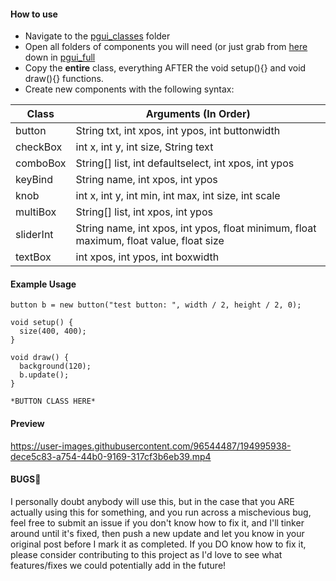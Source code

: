 #### How to use
* Navigate to the [pgui_classes](https://github.com/2lag/PGUI/tree/main/pgui_classes) folder
* Open all folders of components you will need (or just grab from [here](https://github.com/2lag/PGUI/blob/faf12621cf59b16232a42c13ac15658781123f12/pgui_full/pgui_full.pde#L47) down in [pgui_full](https://github.com/2lag/PGUI/blob/main/pgui_full/pgui_full.pde)
* Copy the __entire__ class, everything AFTER the void setup(){} and void draw(){} functions.
* Create new components with the following syntax:

| Class | Arguments (In Order) |
| ----- | -------------------- |
| button | String txt, int xpos, int ypos, int buttonwidth |
| checkBox | int x, int y, int size, String text |
| comboBox | String[] list, int defaultselect, int xpos, int ypos |
| keyBind | String name, int xpos, int ypos |
| knob | int x, int y, int min, int max, int size, int scale |
| multiBox | String[] list, int xpos, int ypos |
| sliderInt | String name, int xpos, int ypos, float minimum, float maximum, float value, float size |
| textBox | int xpos, int ypos, int boxwidth |

#### Example Usage
```
button b = new button("test button: ", width / 2, height / 2, 0);

void setup() {
  size(400, 400);
}

void draw() {
  background(120);
  b.update();
}

*BUTTON CLASS HERE*
```

#### Preview
https://user-images.githubusercontent.com/96544487/194995938-dece5c83-a754-44b0-9169-317cf3b6eb39.mp4

#### BUGS🐛
I personally doubt anybody will use this, but in the case that you ARE actually using this for something, and you run across a mischevious bug, feel free to submit an issue if you don't know how to fix it, and I'll tinker around until it's fixed, then push a new update and let you know in your original post before I mark it as completed. If you DO know how to fix it, please consider contributing to this project as I'd love to see what features/fixes we could potentially add in the future!

